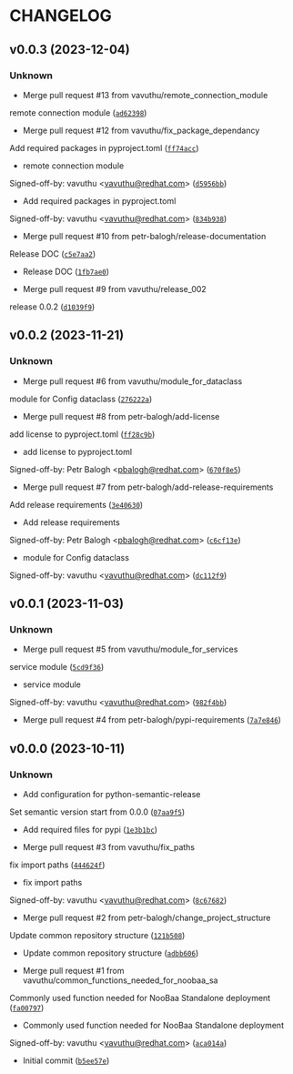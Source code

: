 # CHANGELOG



## v0.0.3 (2023-12-04)

### Unknown

* Merge pull request #13 from vavuthu/remote_connection_module

remote connection module ([`ad62398`](https://github.com/vavuthu/common-ci-utils/commit/ad623982088bd87b49c8f8b65f27c750a73b0c93))

* Merge pull request #12 from vavuthu/fix_package_dependancy

Add required packages in pyproject.toml ([`ff74acc`](https://github.com/vavuthu/common-ci-utils/commit/ff74acc88e5c6097c423f6ce8903c3d121522665))

* remote connection module

Signed-off-by: vavuthu &lt;vavuthu@redhat.com&gt; ([`d5956bb`](https://github.com/vavuthu/common-ci-utils/commit/d5956bbe29d072adec1f998a33a06d45f18abc60))

* Add required packages in pyproject.toml

Signed-off-by: vavuthu &lt;vavuthu@redhat.com&gt; ([`834b938`](https://github.com/vavuthu/common-ci-utils/commit/834b938b18d16db3ee223dfb98d28202fdb9a620))

* Merge pull request #10 from petr-balogh/release-documentation

Release DOC ([`c5e7aa2`](https://github.com/vavuthu/common-ci-utils/commit/c5e7aa2ce11d65509394484e4595c582d239856a))

* Release DOC ([`1fb7ae0`](https://github.com/vavuthu/common-ci-utils/commit/1fb7ae095c412622cfc41b14b518d96254db6e0c))

* Merge pull request #9 from vavuthu/release_002

release 0.0.2 ([`d1039f9`](https://github.com/vavuthu/common-ci-utils/commit/d1039f9fdcab8c4dc42e05aa683cf94e73aaf047))


## v0.0.2 (2023-11-21)

### Unknown

* Merge pull request #6 from vavuthu/module_for_dataclass

module for Config dataclass ([`276222a`](https://github.com/vavuthu/common-ci-utils/commit/276222a55c477e3e9536e6caff4bc6f03e092738))

* Merge pull request #8 from petr-balogh/add-license

add license to pyproject.toml ([`ff28c9b`](https://github.com/vavuthu/common-ci-utils/commit/ff28c9b950d346ff95f07c99c95c85aceed3cbc8))

* add license to pyproject.toml

Signed-off-by: Petr Balogh &lt;pbalogh@redhat.com&gt; ([`670f8e5`](https://github.com/vavuthu/common-ci-utils/commit/670f8e58a515f24480160aebd24316227280debf))

* Merge pull request #7 from petr-balogh/add-release-requirements

Add release requirements ([`3e40630`](https://github.com/vavuthu/common-ci-utils/commit/3e406309d1e59be931dc7bc6cd8c4d7ac5dd3545))

* Add release requirements

Signed-off-by: Petr Balogh &lt;pbalogh@redhat.com&gt; ([`c6cf13e`](https://github.com/vavuthu/common-ci-utils/commit/c6cf13e2becc1dc1b02f6fc5c7a78b13c7d50805))

* module for Config dataclass

Signed-off-by: vavuthu &lt;vavuthu@redhat.com&gt; ([`dc112f9`](https://github.com/vavuthu/common-ci-utils/commit/dc112f9bad8a6848fce1c598ca918af8517af9ac))


## v0.0.1 (2023-11-03)

### Unknown

* Merge pull request #5 from vavuthu/module_for_services

service module ([`5cd9f36`](https://github.com/vavuthu/common-ci-utils/commit/5cd9f360f963950efaf60ea90a996661ad4f68c9))

* service module

Signed-off-by: vavuthu &lt;vavuthu@redhat.com&gt; ([`982f4bb`](https://github.com/vavuthu/common-ci-utils/commit/982f4bb07a22c3aa81b4da20658a2fdf8990e4fb))

* Merge pull request #4 from petr-balogh/pypi-requirements ([`7a7e846`](https://github.com/vavuthu/common-ci-utils/commit/7a7e846bf629596b9987044e0fbfb5123ef727f9))


## v0.0.0 (2023-10-11)

### Unknown

* Add configuration for python-semantic-release

Set semantic version start from 0.0.0 ([`07aa9f5`](https://github.com/vavuthu/common-ci-utils/commit/07aa9f58909e91c24a47b6b6c5f9d255028e160e))

* Add required files for pypi ([`1e3b1bc`](https://github.com/vavuthu/common-ci-utils/commit/1e3b1bca59e7594ed6a7790f2274be9e21b26f39))

* Merge pull request #3 from vavuthu/fix_paths

fix import paths ([`444624f`](https://github.com/vavuthu/common-ci-utils/commit/444624f057f555402385cb532b8962bdce2023e5))

* fix import paths

Signed-off-by: vavuthu &lt;vavuthu@redhat.com&gt; ([`8c67682`](https://github.com/vavuthu/common-ci-utils/commit/8c67682cfcf542554913af3f073e2f9bf36c0633))

* Merge pull request #2 from petr-balogh/change_project_structure

Update common repository structure ([`121b508`](https://github.com/vavuthu/common-ci-utils/commit/121b508097808fce3512b3af2cdf21ec50d7faa5))

* Update common repository structure ([`adbb606`](https://github.com/vavuthu/common-ci-utils/commit/adbb606be92815c4c63706253b2185287b393dbc))

* Merge pull request #1 from vavuthu/common_functions_needed_for_noobaa_sa

Commonly used function needed for NooBaa Standalone deployment ([`fa00797`](https://github.com/vavuthu/common-ci-utils/commit/fa007978f70cd30f7559c1e51993acb80599bc33))

* Commonly used function needed for NooBaa Standalone deployment

Signed-off-by: vavuthu &lt;vavuthu@redhat.com&gt; ([`aca014a`](https://github.com/vavuthu/common-ci-utils/commit/aca014a96a4354d02e37a2fa665c9db0951b9dfe))

* Initial commit ([`b5ee57e`](https://github.com/vavuthu/common-ci-utils/commit/b5ee57e0c0aa848f87aaa9b3d9998bdbbf406a16))
